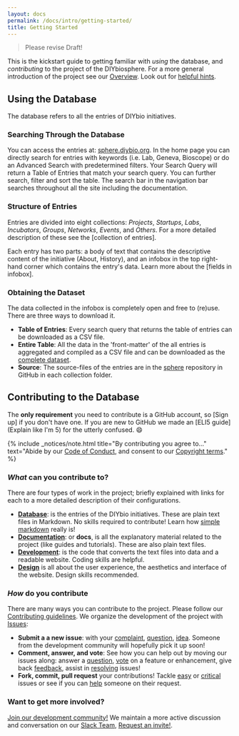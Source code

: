 ```yaml
---
layout: docs
permalink: /docs/intro/getting-started/
title: Getting Started
---
```


> Please revise Draft!

This is the kickstart guide to getting familiar with _using_ the database, and _contributing_ to the project of the DIYbiosphere. For a more general introduction of the project see our [Overview]. Look out for [helpful hints].

## Using the Database
The database refers to all the entries of DIYbio initiatives.

### Searching Through the Database
You can access the entries at: [sphere.diybio.org]. In the home page you can directly search for entries with keywords (i.e. Lab, Geneva, Bioscope) or do an Advanced Search with predetermined filters. Your Search Query will return a Table of Entries that match your search query. You can further search, filter and sort the table. The search bar in the navigation bar searches throughout all the site including the documentation.

### Structure of Entries
Entries are divided into eight collections: _Projects_, _Startups_, _Labs_, _Incubators_, _Groups_, _Networks_, _Events_, and _Others_. For a more detailed description of these see the [collection of entries].

Each entry has two parts: a body of text that contains the descriptive content of the initiative (About, History), and an infobox in the top right-hand corner which contains the entry's data. Learn more about the [fields in infobox].

### Obtaining the Dataset
The data collected in the infobox is completely open and free to (re)use. There are three ways to download it.

- **Table of Entries**: Every search query that returns the table of entries can be downloaded as a CSV file.
- **Entire Table**: All the data in the 'front-matter' of the all entries is aggregated and compiled as a CSV file and can be downloaded as the [complete dataset].
- **Source**: The source-files of the entries are in the [sphere] repository in GitHub in each collection folder.


## Contributing to the Database
The **only requirement** you need to contribute is a GitHub account, so [Sign up] if you don't have one. If you are new to GitHub we made an [ELI5 guide] (Explain like I'm 5) for the utterly confused. :smile:

{% include _notices/note.html title="By contributing you agree to..." text="Abide by our [Code of Conduct](/about/coc/), and consent to our [Copyright terms](/about/license/)." %}

### _What_ can you contribute to?
There are four types of work in the project; briefly explained with links for each to a more detailed description of their configurations.

- **[Database]**: is the entries of the DIYbio initiatives. These are plain text files in Markdown. No skills required to contribute! Learn how [simple markdown] really is!
- **[Documentation]**: or **docs**, is all the explanatory material related to the project (like guides and tutorials). These are also plain text files.
- **[Development]**: is the code that converts the text files into data and a readable website. Coding skills are helpful.
- **[Design]** is all about the user experience, the aesthetics and interface of the website. Design skills recommended.

### _How_ do you contribute
There are many ways you can contribute to the project. Please follow our [Contributing guidelines]. We organize the development of the project with [Issues]:

  - **Submit a a new issue**: with your [complaint], [question], [idea]. Someone from the development community will hopefully pick it up soon!
  - **Comment, answer, and vote**: See how you can help out by moving our issues along: answer a [question], [vote] on a feature or enhancement, give back [feedback], assist in [resolving] issues!
  - **Fork, commit, pull request** your contributions! Tackle [easy] or [critical] issues or see if you can [help] someone on their request.

### Want to get more involved?
[Join our development community!] We maintain a more active discussion and conversation on our [Slack Team], [Request an invite!].


[overview]: /docs/about/overview/
[basic components of the database]: /docs/help/basics/#database
[sphere.diybio.org]: http://sphere.diybio.org
[classification of entries]: /docs/help/basics/
[fields of infobox]: /docs/help/basics/
<!-- TODO: add link to complete dataset -->
[complete dataset]: #
[sign-up]: https://github.com/join
[ELI5]: /docs/help/eli5-guide/
[sphere]: https://github.com/DIYbiosphere/sphere
[Helpful hints]: /docs/help/hints/
[code of conduct]: /docs/about/coc/
[Github glossary]: https://help.github.com/articles/github-glossary/
[Database]: /docs/help/basics/#Database
[Documentation]: /docs/help/basics/#Documentation
[Development]: /docs/help/basics/#Development
[Design]: /docs/help/basics/#Design
[simple markdown]: /docs/help/simple-markdown/
[complaint]: /docs/help/contributing/#report-a-bug
[question]: /docs/help/contributing/#ask-a-question
[idea]: /docs/help/contributing/#make-a-suggestion
[vote]: /docs/help/workflow/#adding-reactions
[Contributing guidelines]: /docs/help/contributing/
[Issues]: https://github.com/DIYbiosphere/sphere/issues
[easy]: https://github.com/DIYbiosphere/sphere/labels/easy
[feedback]: https://github.com/DIYbiosphere/sphere/labels/feedback%20wanted
[critical]: https://github.com/DIYbiosphere/sphere/labels/critical
[help]: https://github.com/DIYbiosphere/sphere/labels/help%20wanted
[resolving]: https://github.com/DIYbiosphere/sphere/labels/resolution%20needed
[Join our development community!]: /docs/help/contributing/#membership-request
[Slack Team]: https://diybiosphere.slack.com/
[Request an invite!]: https://diybiosphere.herokuapp.com/
